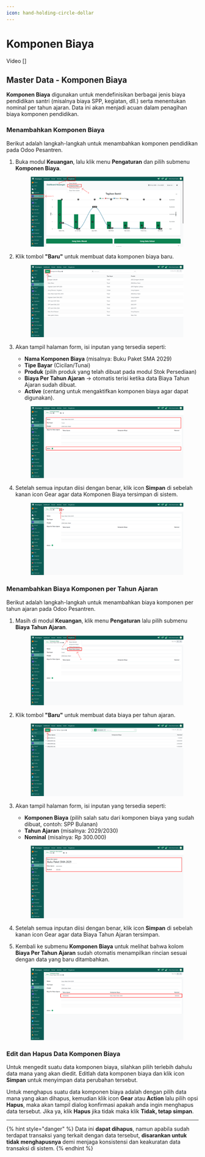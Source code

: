 ```yaml
---
icon: hand-holding-circle-dollar
---
```


# Komponen Biaya

Video \[]

## Master Data - Komponen Biaya

**Komponen Biaya** digunakan untuk mendefinisikan berbagai jenis biaya pendidikan santri (misalnya biaya SPP, kegiatan, dll.) serta menentukan nominal per tahun ajaran. Data ini akan menjadi acuan dalam penagihan biaya komponen pendidikan.

### Menambahkan Komponen Biaya

Berikut adalah langkah-langkah untuk menambahkan komponen pendidikan pada Odoo Pesantren.

1.  Buka modul **Keuangan**, lalu klik menu **Pengaturan** dan pilih submenu **Komponen Biaya**.

    <figure><img src="../../.gitbook/assets/images-218.png" alt=""><figcaption></figcaption></figure>


2.  Klik tombol **"Baru"** untuk membuat data komponen biaya baru.

    <figure><img src="../../.gitbook/assets/images-219.png" alt=""><figcaption></figcaption></figure>


3.  Akan tampil halaman form, isi inputan yang tersedia seperti:

    * **Nama Komponen Biaya** (misalnya: Buku Paket SMA 2029)
    * **Tipe Bayar** (Cicilan/Tunai)
    * **Produk** (pilih produk yang telah dibuat pada modul Stok Persediaan)
    * **Biaya Per Tahun Ajaran** → otomatis terisi ketika data Biaya Tahun Ajaran sudah dibuat.
    * **Active** (centang untuk mengaktifkan komponen biaya agar dapat digunakan).

    <figure><img src="../../.gitbook/assets/images-220.png" alt=""><figcaption></figcaption></figure>


4.  Setelah semua inputan diisi dengan benar, klik icon **Simpan** di sebelah kanan icon Gear agar data Komponen Biaya tersimpan di sistem.

    <figure><img src="../../.gitbook/assets/images-221.png" alt=""><figcaption></figcaption></figure>

### Menambahkan Biaya Komponen per Tahun Ajaran

Berikut adalah langkah-langkah untuk menambahkan biaya komponen per tahun ajaran pada Odoo Pesantren.

1.  Masih di modul **Keuangan**, klik menu **Pengaturan** lalu pilih submenu **Biaya Tahun Ajaran**.

    <figure><img src="../../.gitbook/assets/images-222.png" alt=""><figcaption></figcaption></figure>


2.  Klik tombol **"Baru"** untuk membuat data biaya per tahun ajaran.

    <figure><img src="../../.gitbook/assets/images-223.png" alt=""><figcaption></figcaption></figure>


3.  Akan tampil halaman form, isi inputan yang tersedia seperti:

    * **Komponen Biaya** (pilih salah satu dari komponen biaya yang sudah dibuat, contoh: SPP Bulanan)
    * **Tahun Ajaran** (misalnya: 2029/2030)
    * **Nominal** (misalnya: Rp 300.000)

    <figure><img src="../../.gitbook/assets/images-224.png" alt=""><figcaption></figcaption></figure>


4. Setelah semua inputan diisi dengan benar, klik icon **Simpan** di sebelah kanan icon Gear agar data Biaya Tahun Ajaran tersimpan.
5.  Kembali ke submenu **Komponen Biaya** untuk melihat bahwa kolom **Biaya Per Tahun Ajaran** sudah otomatis menampilkan rincian sesuai dengan data yang baru ditambahkan.

    <figure><img src="../../.gitbook/assets/images-225.png" alt=""><figcaption></figcaption></figure>

### Edit dan Hapus Data Komponen Biaya

Untuk mengedit suatu data komponen biaya, silahkan pilih terlebih dahulu data mana yang akan diedit. Editlah data komponen biaya dan klik icon **Simpan** untuk menyimpan data perubahan tersebut.

Untuk menghapus suatu data komponen biaya adalah dengan pilih data mana yang akan dihapus, kemudian klik icon **Gear** atau **Action** lalu pilih opsi **Hapus**, maka akan tampil dialog konfirmasi apakah anda ingin menghapus data tersebut. Jika ya, klik **Hapus** jika tidak maka klik **Tidak, tetap simpan**.

***

{% hint style="danger" %}
Data ini **dapat dihapus**, namun apabila sudah terdapat transaksi yang terkait dengan data tersebut, **disarankan untuk tidak menghapusnya** demi menjaga konsistensi dan keakuratan data transaksi di sistem.
{% endhint %}
